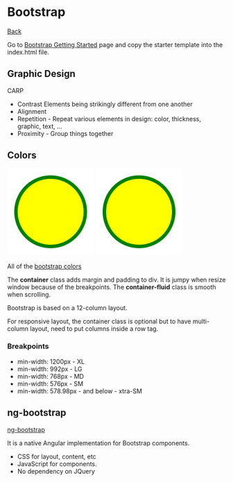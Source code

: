 # Bootstrap
[Back](../README.md)

Go to [Bootstrap Getting Started](https://getbootstrap.com/docs/4.4/getting-started/introduction/) page and copy the starter template into the index.html file.

## Graphic Design

CARP

* Contrast Elements being strikingly different from one another
* Alignment
* Repetition - Repeat various elements in design: color, thickness, graphic, text, ...
* Proximity - Group things together

## Colors

![Alt text](assets/test.svg)
<img src="assets/test.svg">

All of the [bootstrap colors](./bootstrap-colors.html)

The **container** class adds margin and padding to div. It is jumpy when resize window because of the breakpoints.
The **container-fluid** class is smooth when scrolling.

Bootstrap is based on a 12-column layout.

For responsive layout, the container class is optional but to have multi-column layout, need to put columns inside a row tag.
    <div class="container">
        <div class="row"></div>
    </div>
    
### Breakpoints
* min-width: 1200px - XL
* min-width: 992px - LG
* min-width: 768px - MD
* min-width: 576px - SM
* min-width: 578.98px - and below - xtra-SM




## ng-bootstrap

[ng-bootstrap](https://ng-bootstrap.github.io/#/home)

It is a native Angular implementation for Bootstrap components.

* CSS for layout, content, etc
* JavaScript for components.
* No dependency on JQuery



